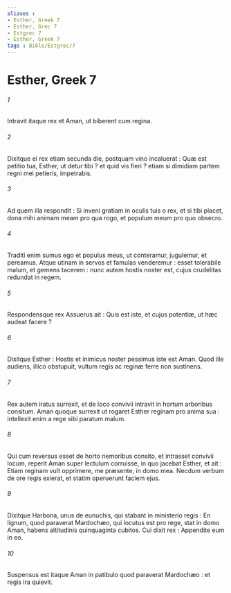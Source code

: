 ```yaml
---
aliases : 
- Esther, Greek 7
- Esther, Grec 7
- Estgrec 7
- Esther, Greek 7
tags : Bible/Estgrec/7
---
```


# Esther, Greek 7

###### 1
Intravit itaque rex et Aman, ut biberent cum regina.
###### 2
Dixitque ei rex etiam secunda die, postquam vino incaluerat : Quæ est petitio tua, Esther, ut detur tibi ? et quid vis fieri ? etiam si dimidiam partem regni mei petieris, impetrabis.
###### 3
Ad quem illa respondit : Si inveni gratiam in oculis tuis o rex, et si tibi placet, dona mihi animam meam pro qua rogo, et populum meum pro quo obsecro.
###### 4
Traditi enim sumus ego et populus meus, ut conteramur, jugulemur, et pereamus. Atque utinam in servos et famulas venderemur : esset tolerabile malum, et gemens tacerem : nunc autem hostis noster est, cujus crudelitas redundat in regem.
###### 5
Respondensque rex Assuerus ait : Quis est iste, et cujus potentiæ, ut hæc audeat facere ?
###### 6
Dixitque Esther : Hostis et inimicus noster pessimus iste est Aman. Quod ille audiens, illico obstupuit, vultum regis ac reginæ ferre non sustinens.
###### 7
Rex autem iratus surrexit, et de loco convivii intravit in hortum arboribus consitum. Aman quoque surrexit ut rogaret Esther reginam pro anima sua : intellexit enim a rege sibi paratum malum.
###### 8
Qui cum reversus esset de horto nemoribus consito, et intrasset convivii locum, reperit Aman super lectulum corruisse, in quo jacebat Esther, et ait : Etiam reginam vult opprimere, me præsente, in domo mea. Necdum verbum de ore regis exierat, et statim operuerunt faciem ejus.
###### 9
Dixitque Harbona, unus de eunuchis, qui stabant in ministerio regis : En lignum, quod paraverat Mardochæo, qui locutus est pro rege, stat in domo Aman, habens altitudinis quinquaginta cubitos. Cui dixit rex : Appendite eum in eo.
###### 10
Suspensus est itaque Aman in patibulo quod paraverat Mardochæo : et regis ira quievit.
